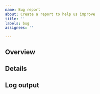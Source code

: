 ```yaml
---
name: Bug report
about: Create a report to help us improve
title: ''
labels: bug
assignees: ''

---
```


## Overview


## Details


## Log output

```cpp


```
